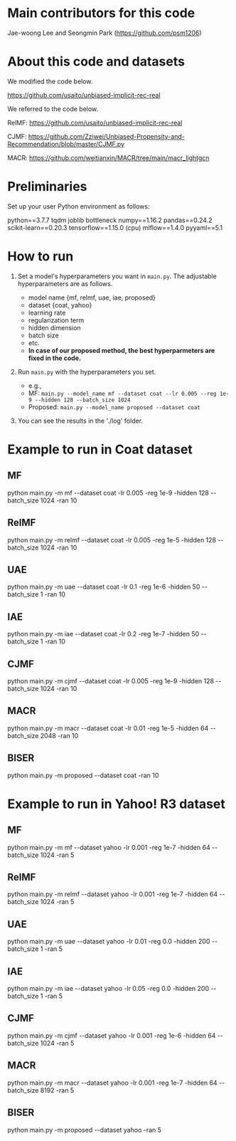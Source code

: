 # Main contributors for this code

Jae-woong Lee and Seongmin Park (https://github.com/psm1206)


# About this code and datasets
We modified the code below.

https://github.com/usaito/unbiased-implicit-rec-real

We referred to the code below.

RelMF: https://github.com/usaito/unbiased-implicit-rec-real

CJMF: https://github.com/Zziwei/Unbiased-Propensity-and-Recommendation/blob/master/CJMF.py

MACR: https://github.com/weitianxin/MACR/tree/main/macr_lightgcn

# Preliminaries

Set up your user Python environment as follows:

python==3.7.7
tqdm
joblib
bottleneck
numpy==1.16.2
pandas==0.24.2
scikit-learn==0.20.3
tensorflow==1.15.0 (cpu)
mlflow==1.4.0
pyyaml==5.1


# How to run
1. Set a model's hyperparameters you want in ```main.py```. The adjustable hyperparameters are as follows.
    - model name {mf, relmf, uae, iae, proposed}
    - dataset {coat, yahoo}
    - learning rate
    - regularization term
    - hidden dimension
    - batch size
    - etc.
    - **In case of our proposed method, the best hyperparmeters are fixed in the code.**

2. Run ```main.py``` with the hyperparameters you set.
    - e.g., 
    - MF: ```main.py --model_name mf --dataset coat --lr 0.005 --reg 1e-9 --hidden 128 --batch_size 1024```
    - Proposed: ```main.py --model_name proposed --dataset coat```

3. You can see the results in the './log' folder.


# Example to run in Coat dataset
## MF
python main.py -m mf --dataset coat -lr 0.005 -reg 1e-9 -hidden 128 --batch_size 1024 -ran 10

## RelMF
python main.py -m relmf --dataset coat -lr 0.005 -reg 1e-5 -hidden 128 --batch_size 1024 -ran 10

## UAE
python main.py -m uae --dataset coat -lr 0.1 -reg 1e-6 -hidden 50 --batch_size 1 -ran 10

## IAE
python main.py -m iae --dataset coat -lr 0.2 -reg 1e-7 -hidden 50 --batch_size 1 -ran 10

## CJMF
python main.py -m cjmf --dataset coat -lr 0.005 -reg 1e-9 -hidden 128 --batch_size 1024 -ran 10

## MACR
python main.py -m macr --dataset coat -lr 0.01 -reg 1e-5 -hidden 64 --batch_size 2048 -ran 10

## BISER
python main.py -m proposed --dataset coat -ran 10


# Example to run in Yahoo! R3 dataset
## MF
python main.py -m mf --dataset yahoo -lr 0.001 -reg 1e-7 -hidden 64 --batch_size 1024 -ran 5

## RelMF
python main.py -m relmf --dataset yahoo -lr 0.001 -reg 1e-7 -hidden 64 --batch_size 1024 -ran 5

## UAE
python main.py -m uae --dataset yahoo -lr 0.01 -reg 0.0 -hidden 200 --batch_size 1 -ran 5

## IAE
python main.py -m iae --dataset yahoo -lr 0.05 -reg 0.0 -hidden 200 --batch_size 1 -ran 5

## CJMF
python main.py -m cjmf --dataset yahoo -lr 0.001 -reg 1e-6 -hidden 64 --batch_size 1024 -ran 5

## MACR
python main.py -m macr --dataset yahoo -lr 0.001 -reg 1e-7 -hidden 64 --batch_size 8192 -ran 5

## BISER
python main.py -m proposed --dataset yahoo -ran 5

